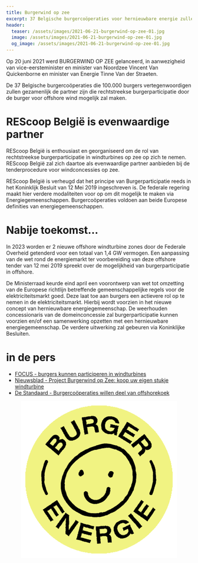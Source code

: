 ```yaml
---
title: Burgerwind op zee
excerpt: 37 Belgische burgercoöperaties voor hernieuwbare energie zullen dankzij ´Burgerwind op zee´ rechtstreeks kunnen participeren in windturbines op zee.
header:
  teaser: /assets/images/2021-06-21-burgerwind-op-zee-01.jpg
  image: /assets/images/2021-06-21-burgerwind-op-zee-01.jpg
  og_image: /assets/images/2021-06-21-burgerwind-op-zee-01.jpg
---
```


Op 20 juni 2021 werd BURGERWIND OP ZEE gelanceerd, in aanwezigheid van
vice-eersteminister en minister van Noordzee Vincent Van Quickenborne en
minister van Energie Tinne Van der Straeten.

De 37 Belgische burgercoöperaties die 100.000 burgers vertegenwoordigen zullen
gezamenlijk de partner zijn die rechtstreekse burgerparticipatie door de burger
voor offshore wind mogelijk zal maken.

# REScoop België is evenwaardige partner

REScoop België is enthousiast en georganiseerd om de rol van rechtstreekse
burgerparticipatie in windturbines op zee op zich te nemen. REScoop België zal
zich daartoe als evenwaardige partner aanbieden bij de tenderprocedure voor
windconcessies op zee.

REScoop België is verheugd dat het principe van Burgerparticipatie reeds in het
Koninklijk Besluit van 12 Mei 2019 ingeschreven is. De federale regering maakt
hier verdere modaliteiten voor op om dit mogelijk te maken via
Energiegemeenschappen. Burgercoöperaties voldoen aan beide Europese definities
van energiegemeenschappen.

# Nabije toekomst...

In 2023 worden er 2 nieuwe offshore windturbine zones door de Federale Overheid
getenderd voor een totaal van 1,4 GW vermogen. Een aanpassing van de wet rond
de energiemarkt ter voorbereiding van deze offshore tender van 12 mei 2019
spreekt over de mogelijkheid van burgerparticipatie in offshore.

De Ministerraad keurde eind april een voorontwerp van wet tot omzetting van de
Europese richtlijn betreffende gemeenschappelijke regels voor de
elektriciteitsmarkt goed. Deze laat toe aan burgers een actievere rol op te
nemen in de elektriciteitsmarkt. Hierbij wordt voorzien in het nieuwe concept
van hernieuwbare energiegemeenschap. De weerhouden concessionaris van de
domeinconcessie zal burgerparticipatie kunnen voorzien en/of een samenwerking
opzetten met een hernieuwbare energiegemeenschap. De verdere uitwerking zal
gebeuren via Koninklijke Besluiten.

# in de pers

* [FOCUS - burgers kunnen participeren in windturbines](https://www.focus-wtv.be/nieuws/burgers-kunnen-participeren-windturbines)
* [Nieuwsblad - Project Burgerwind op Zee: koop uw eigen stukje windturbine](https://www.nieuwsblad.be/cnt/dmf20210621_94402420)
* [De Standaard - Burgercoöperaties willen deel van offshorekoek](https://www.standaard.be/cnt/dmf20210620_97628888)

<figure>
  <img src="/assets/images/2021-05-20_burgerenergie_01.gif">
</figure>
